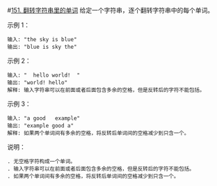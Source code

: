 #[151. 翻转字符串里的单词](https://leetcode-cn.com/problems/reverse-words-in-a-string/)
给定一个字符串，逐个翻转字符串中的每个单词。

 

示例 1：
```
输入: "the sky is blue"
输出: "blue is sky the"
```
示例 2：
```
输入: "  hello world!  "
输出: "world! hello"
解释: 输入字符串可以在前面或者后面包含多余的空格，但是反转后的字符不能包括。
```

示例 3：
```
输入: "a good   example"
输出: "example good a"
解释: 如果两个单词间有多余的空格，将反转后单词间的空格减少到只含一个。
 ```

说明：
```
. 无空格字符构成一个单词。
. 输入字符串可以在前面或者后面包含多余的空格，但是反转后的字符不能包括。
. 如果两个单词间有多余的空格，将反转后单词间的空格减少到只含一个。
 ```
